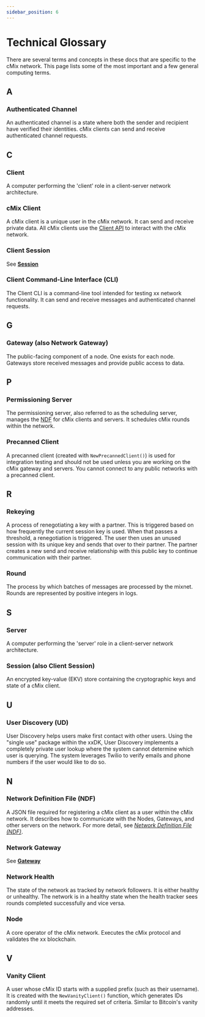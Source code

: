 ```yaml
---
sidebar_position: 6
---
```


# Technical Glossary

There are several terms and concepts in these docs that are specific to the cMix network. This page lists some of the most important and a few general computing terms.

## A

### **Authenticated Channel**

An authenticated channel is a state where both the sender and recipient have verified their identities. cMix clients can send and receive authenticated channel requests.

## C

### **Client**

A computer performing the 'client' role in a client-server network architecture.

### **cMix Client**

A cMix client is a unique user in the cMix network. It can send and receive private data. All cMix clients use the [Client API](https://git.xx.network/elixxir/client) to interact with the cMix network.

### **Client Session**

See **[Session](#session-also-client-session)**

### **Client Command-Line Interface (CLI)**

The Client CLI is a command-line tool intended for testing xx network functionality. It can send and receive messages and authenticated channel requests.

## G

### **Gateway (also Network Gateway)**

The public-facing component of a node. One exists for each node. Gateways store received messages and provide public access to data.

## P

### **Permissioning Server**

The permissioning server, also referred to as the scheduling server, manages the [NDF](#network-definition-file-ndf) for cMix clients and servers. It schedules cMix rounds within the network. 

### **Precanned Client**

A precanned client (created with `NewPrecannedClient()`) is used for integration testing and should not be used unless you are working on the cMix gateway and servers. You cannot connect to any public networks with a precanned client.

## R

### **Rekeying**

A process of renegotiating a key with a partner. This is triggered based on how frequently the current session key is used. When that passes a threshold, a renegotiation is triggered. The user then uses an unused session with its unique key and sends that over to their partner. The partner creates a new send and receive relationship with this public key to continue communication with their partner.

### **Round**

The process by which batches of messages are processed by the mixnet. Rounds are represented by positive integers in logs.

## S

### **Server**

A computer performing the 'server' role in a client-server network architecture.

### **Session (also Client Session)**

An encrypted key-value (EKV) store containing the cryptographic keys and state of a cMix client.

## U

### **User Discovery (UD)**

User Discovery helps users make first contact with other users. Using the "single use" package within the xxDK, User Discovery implements a completely private user lookup where the system cannot determine which user is querying. The system leverages Twilio to verify emails and phone numbers if the user would like to do so.

## N

### **Network Definition File (NDF)**

A JSON file required for registering a cMix client as a user within the cMix network. It describes how to communicate with the Nodes, Gateways, and other servers on the network. For more detail, see *[Network Definition File (NDF)](https://xxnetwork.wiki/index.php/Network_Definition_File_(NDF))*.

### **Network Gateway**

See **[Gateway](#gateway-also-network-gateway)**

### **Network Health**

The state of the network as tracked by network followers. It is either healthy or unhealthy. The network is in a healthy state when the health tracker sees rounds completed successfully and vice versa.

### **Node**

A core operator of the cMix network. Executes the cMix protocol and validates the xx blockchain.

## V

### **Vanity Client**

A user whose cMix ID starts with a supplied prefix (such as their username). It is created with the `NewVanityClient()` function, which generates IDs randomly until it meets the required set of criteria. Similar to Bitcoin's vanity addresses.